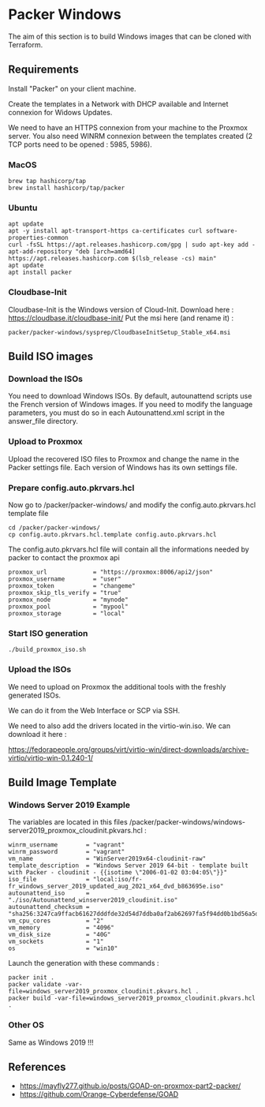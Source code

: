# Packer Windows

The aim of this section is to build Windows images that can be cloned with Terraform.

## Requirements

Install "Packer" on your client machine.

Create the templates in a Network with DHCP available and Internet connexion for Widows Updates.

We need to have an HTTPS connexion from your machine to the Proxmox server. You also need WINRM connexion between the templates created (2 TCP ports need to be opened : 5985, 5986).

### MacOS
```
brew tap hashicorp/tap
brew install hashicorp/tap/packer
```

### Ubuntu
```
apt update
apt -y install apt-transport-https ca-certificates curl software-properties-common
curl -fsSL https://apt.releases.hashicorp.com/gpg | sudo apt-key add -
apt-add-repository "deb [arch=amd64] https://apt.releases.hashicorp.com $(lsb_release -cs) main"
apt update
apt install packer
```

### Cloudbase-Init 

Cloudbase-Init is the Windows version of Cloud-Init.
Download here : https://cloudbase.it/cloudbase-init/
Put the msi here (and rename it) :
```
packer/packer-windows/sysprep/CloudbaseInitSetup_Stable_x64.msi
```

## Build ISO images

### Download the ISOs

You need to download Windows ISOs. By default, autounattend scripts use the French version of Windows images. If you need to modify the language parameters, you must do so in each Autounattend.xml script in the answer_file directory.

### Upload to Proxmox

Upload the recovered ISO files to Proxmox and change the name in the Packer settings file. Each version of Windows has its own settings file.

### Prepare config.auto.pkrvars.hcl

Now go to /packer/packer-windows/ and modify the config.auto.pkrvars.hcl template file
```
cd /packer/packer-windows/
cp config.auto.pkrvars.hcl.template config.auto.pkrvars.hcl
```
The config.auto.pkrvars.hcl file will contain all the informations needed by packer to contact the proxmox api
```
proxmox_url             = "https://proxmox:8006/api2/json"
proxmox_username        = "user"
proxmox_token           = "changeme"
proxmox_skip_tls_verify = "true"
proxmox_node            = "mynode"
proxmox_pool            = "mypool"
proxmox_storage         = "local"
```
### Start ISO generation
```
./build_proxmox_iso.sh
```
### Upload the ISOs

We need to upload on Proxmox the additional tools with the freshly generated ISOs.

We can do it from the Web Interface or SCP via SSH.

We need to also add the drivers located in the virtio-win.iso. We can download it here :

https://fedorapeople.org/groups/virt/virtio-win/direct-downloads/archive-virtio/virtio-win-0.1.240-1/

## Build Image Template

### Windows Server 2019 Example

The variables are located in this files /packer/packer-windows/windows-server2019_proxmox_cloudinit.pkvars.hcl :
```
winrm_username        = "vagrant"
winrm_password        = "vagrant"
vm_name               = "WinServer2019x64-cloudinit-raw"
template_description  = "Windows Server 2019 64-bit - template built with Packer - cloudinit - {{isotime \"2006-01-02 03:04:05\"}}"
iso_file              = "local:iso/fr-fr_windows_server_2019_updated_aug_2021_x64_dvd_b863695e.iso"
autounattend_iso      = "./iso/Autounattend_winserver2019_cloudinit.iso"
autounattend_checksum = "sha256:3247ca9ffacb61627dddfde32d54d7ddba0af2ab62697fa5f94dd0b1bd56a5da"
vm_cpu_cores          = "2"
vm_memory             = "4096"
vm_disk_size          = "40G"
vm_sockets            = "1"
os                    = "win10"
```
Launch the generation with these commands :
```
packer init .
packer validate -var-file=windows_server2019_proxmox_cloudinit.pkvars.hcl .
packer build -var-file=windows_server2019_proxmox_cloudinit.pkvars.hcl .
```
### Other OS

Same as Windows 2019 !!!

## References

  * https://mayfly277.github.io/posts/GOAD-on-proxmox-part2-packer/
  * https://github.com/Orange-Cyberdefense/GOAD